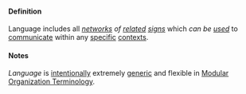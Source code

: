#### Definition

Language includes all *[networks](https://github.com/gcassel/Modular-Organization-Terminology/blob/master/terms/network.md) of [related](https://github.com/gcassel/Modular-Organization-Terminology/blob/master/terms/relate.md) [signs](https://github.com/gcassel/Modular-Organization-Terminology/blob/master/terms/sign.md)* which *can be [used](https://github.com/gcassel/Modular-Organization-Terminology/blob/master/terms/use.md)* to [communicate](https://github.com/gcassel/Modular-Organization-Terminology/blob/master/terms/communicate.md) within any [specific](https://github.com/gcassel/Modular-Organization-Terminology/blob/master/terms/specific.md) [contexts](https://github.com/gcassel/Modular-Organization-Terminology/blob/master/terms/context.md).

#### Notes

*Language* is [intentionally](https://github.com/gcassel/Modular-Organization-Terminology/blob/master/terms/intend.md) extremely [generic](https://github.com/gcassel/Modular-Organization-Terminology/blob/master/terms/generic.md) and flexible in [Modular Organization Terminology](https://github.com/gcassel/Modular-Organization-Terminology/).
